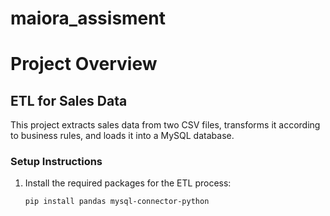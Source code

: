 # maiora_assisment
# Project Overview

## ETL for Sales Data

This project extracts sales data from two CSV files, transforms it according to business rules, and loads it into a MySQL database.

### Setup Instructions

1. Install the required packages for the ETL process:
   ```bash
   pip install pandas mysql-connector-python
